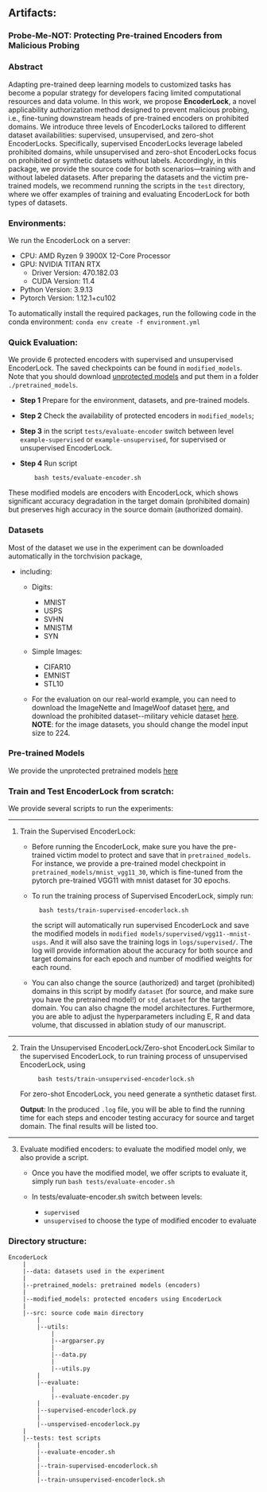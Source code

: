 ## Artifacts: 
### Probe-Me-NOT: Protecting Pre-trained Encoders from Malicious Probing

### Abstract
Adapting pre-trained deep learning models to customized tasks has become a popular strategy for developers facing limited computational resources and data volume. In this work, we propose **EncoderLock**, a novel applicability authorization method designed to prevent malicious probing, i.e., fine-tuning downstream heads of pre-trained encoders on prohibited domains. We introduce three levels of EncoderLocks tailored to different dataset availabilities: supervised, unsupervised, and zero-shot EncoderLocks. Specifically, supervised EncoderLocks leverage labeled prohibited domains, while unsupervised and zero-shot EncoderLocks focus on prohibited or synthetic datasets without labels. Accordingly, in this package, we provide the source code for both scenarios—training with and without labeled datasets. After preparing the datasets and the victim pre-trained models, we recommend running the scripts in the `test` directory, where we offer examples of training and evaluating EncoderLock for both types of datasets.

### Environments:
We run the EncoderLock on a server:

- CPU: AMD Ryzen 9 3900X 12-Core Processor
- GPU: NVIDIA TITAN RTX 
    -  Driver Version: 470.182.03   
    -  CUDA Version: 11.4  
- Python Version: 3.9.13
- Pytorch Version: 1.12.1+cu102

To automatically install the required packages, run the following code in the conda environment:
    ```conda env create -f environment.yml```

### Quick Evaluation:
We provide 6 protected encoders with supervised and unsupervised EncoderLock. The saved checkpoints can be found in `modified_models`.
Note that you should download [unprotected models](https://drive.google.com/drive/folders/1GOwsVl8K6qLoFWJ57geFv5oWrfcNgMOs?usp=sharing) and put them in a folder `./pretrained_models`. 

- **Step 1** Prepare for the environment, datasets, and pre-trained models.
- **Step 2** Check the availability of protected encoders in `modified_models`;
- **Step 3** in the script `tests/evaluate-encoder` switch between level `example-supervised` or `example-unsupervised`, for supervised or unsupervised EncoderLock.
- **Step 4** Run script

          bash tests/evaluate-encoder.sh

These modified models are encoders with EncoderLock, which shows significant accuracy degradation in the target domain (prohibited domain) but preserves high accuracy in the source domain (authorized domain).

### Datasets
Most of the dataset we use in the experiment can be downloaded automatically in the torchvision package, 
- including: 
    - Digits:
        - MNIST
        - USPS
        - SVHN
        - MNISTM
        - SYN
    - Simple Images:
        - CIFAR10
        - EMNIST
        - STL10

    - For the evaluation on our real-world example, you can need to download the ImageNette and ImageWoof dataset [here](https://github.com/fastai/imagenette), and download the prohibited dataset--military vehicle dataset [here](https://www.kaggle.com/datasets/amanrajbose/millitary-vechiles). 
**NOTE**: for the image datasets, you should change the model input size to $224$.


### Pre-trained Models 
We provide the unprotected pretrained models [here](https://drive.google.com/drive/folders/1GOwsVl8K6qLoFWJ57geFv5oWrfcNgMOs?usp=sharing)

### Train and Test EncoderLock from scratch:
We provide several scripts to run the experiments:

----
1. Train the Supervised EncoderLock:
    - Before running the EncoderLock, make sure you have the pre-trained victim model to protect and save that in `pretrained_models`. For instance, we provide a pre-trained model checkpoint in `pretrained_models/mnist_vgg11_30`, which is fine-tuned from the pytorch pre-trained VGG11 with mnist dataset for 30 epochs.

    - To run the training process of Supervised EncoderLock, simply run:

            bash tests/train-supervised-encoderlock.sh

        the script will automatically run supervised EncoderLock and save the modified models in `modified models/supervised/vgg11--mnist-usps`. And it will also save the training logs in `logs/supervised/`. The log will provide information about the accuracy for both source and target domains for each epoch and number of modified weights for each round.

    - You can also change the source (authorized) and target (prohibited) domains in this script by modify `dataset` (for source, and make sure you have the pretrained model!) or `std_dataset` for the target domain. You can also chagne the model architectures.
    Furthermore, you are able to adjust the hyperparameters including E, R and data volume, that discussed in ablation study of our manuscript.
----
2. Train the Unsupervised EncoderLock/Zero-shot EncoderLock
    Similar to the supervised EncoderLock, to run training process of unsupervised EncoderLock, using 

            bash tests/train-unsupervised-encoderlock.sh

    For zero-shot EncoderLock, you need generate a synthetic dataset first.

    **Output**: In the produced `.log` file, you will be able to find the running time for each steps and encoder testing accuracy for source and target domain. The final results will be listed too.
----
3. Evaluate modified encoders: to evaluate the modified model only, we also provide a script.
    - Once you have the modified model, we offer scripts to evaluate it, simply run 
          ```bash tests/evaluate-encoder.sh```

    -  In tests/evaluate-encoder.sh switch between levels:
        - `supervised`
        - `unsupervised`
        to choose the type of modified encoder to evaluate

### Directory structure:
```
EncoderLock
    |
    |--data: datasets used in the experiment
    |
    |--pretrained_models: pretrained models (encoders)
    |
    |--modified_models: protected encoders using EncoderLock
    |
    |--src: source code main directory
        |
        |--utils:
            |
            |--argparser.py
            |
            |--data.py
            |
            |--utils.py
        |
        |--evaluate:
            |
            |--evaluate-encoder.py
        |
        |--supervised-encoderlock.py
        |
        |--unspervised-encoderlock.py
    |
    |--tests: test scripts
        |
        |--evaluate-encoder.sh
        |
        |--train-supervised-encoderlock.sh
        |
        |--train-unsupervised-encoderlock.sh
```



